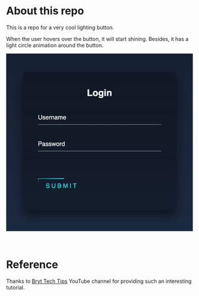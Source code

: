 # About this repo
This is a repo for a very cool lighting button.

When the user hovers over the button, it will start shining. Besides, it has a light circle animation around the button.

![ezgif.com-video-to-gif](https://raw.githubusercontent.com/JinchuanL/PicGoStorage/master/ezgif.com-video-to-gif.gif)

<br>

# Reference

Thanks to [Bryt Tech Tips](https://www.youtube.com/watch?v=zCXyMln3RaE&list=LL&index=5) YouTube channel for providing such an interesting tutorial.

